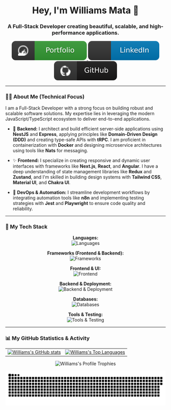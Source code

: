 <h1 align="center">Hey, I'm Williams Mata 👋</h1>
<h3 align="center">A Full-Stack Developer creating beautiful, scalable, and high-performance applications.</h3>

<p align="center">
  <a href="https://williamsmata.com" target="_blank" rel="noopener noreferrer">
    <img src="https://raw.githubusercontent.com/WilliamsMata/WilliamsMata/main/assets/portfolio-button-animated.svg" alt="portfolio badge"/>
  </a>
  <a href="https://linkedin.com/in/williams-mata" target="_blank" rel="noopener noreferrer">
    <img src="https://raw.githubusercontent.com/WilliamsMata/WilliamsMata/main/assets/linkedin-button.svg" alt="linkedin badge"/>
  </a>
  <a href="https://github.com/WilliamsMata" target="_blank" rel="noopener noreferrer">
    <img src="https://raw.githubusercontent.com/WilliamsMata/WilliamsMata/main/assets/github-button.svg" alt="github badge"/>
  </a>
</p>

---

### 👨‍💻 About Me (Technical Focus)

I am a Full-Stack Developer with a strong focus on building robust and scalable software solutions. My expertise lies in leveraging the modern JavaScript/TypeScript ecosystem to deliver end-to-end applications.

- 🔩 **Backend:** I architect and build efficient server-side applications using **NestJS** and **Express**, applying principles like **Domain-Driven Design (DDD)** and creating type-safe APIs with **tRPC**. I am proficient in containerization with **Docker** and designing microservice architectures using tools like **Nats** for messaging.

- ✨ **Frontend:** I specialize in creating responsive and dynamic user interfaces with frameworks like **Next.js**, **React**, and **Angular**. I have a deep understanding of state management libraries like **Redux** and **Zustand**, and I'm skilled in building design systems with **Tailwind CSS**, **Material UI**, and **Chakra UI**.

- 🔄 **DevOps & Automation:** I streamline development workflows by integrating automation tools like **n8n** and implementing testing strategies with **Jest** and **Playwright** to ensure code quality and reliability.

---

### 🚀 My Tech Stack

<p align="center">
  <strong>Languages:</strong><br>
  <img src="https://skillicons.dev/icons?i=ts,js,html,css" alt="Languages" />
</p>

<p align="center">
  <strong>Frameworks (Frontend & Backend):</strong><br>
  <img src="https://skillicons.dev/icons?i=nextjs,react,angular,solidjs,astro,nestjs,express" alt="Frameworks" />
</p>

<p align="center">
  <strong>Frontend & UI:</strong><br>
  <img src="https://skillicons.dev/icons?i=tailwind,mui,redux" alt="Frontend" />
</p>

<p align="center">
  <strong>Backend & Deployment:</strong><br>
  <img src="https://skillicons.dev/icons?i=nodejs,docker,prisma,supabase,firebase,linux,vercel" alt="Backend & Deployment" />
</p>

<p align="center">
  <strong>Databases:</strong><br>
  <img src="https://skillicons.dev/icons?i=postgres,mysql,sqlite,mongodb,redis" alt="Databases" />
</p>

<p align="center">
  <strong>Tools & Testing:</strong><br>
  <img src="https://skillicons.dev/icons?i=git,github,vscode,jest,figma" alt="Tools & Testing" />
</p>

---

### 📊 My GitHub Statistics & Activity

<p align="center">
  <table align="center" border="0">
    <tr>
      <td align="center">
        <a href="https://github.com/anuraghazra/github-readme-stats">
          <img alt="Williams's GitHub stats" src="https://github-readme-stats.vercel.app/api?username=williamsmata&show_icons=true&theme=dracula&rank_icon=github" height="170px"/>
        </a>
      </td>
      <td align="center">
        <a href="https://github.com/anuraghazra/github-readme-stats">
          <img alt="Williams's Top Languages" src="https://github-readme-stats.vercel.app/api/top-langs/?username=williamsmata&layout=compact&theme=dracula" height="170px"/>
        </a>
      </td>
    </tr>
  </table>
</p>
<p align="center">
  <img alt="Williams's Profile Trophies" src="https://github-profile-trophy.vercel.app?username=williamsmata&theme=dracula&no-bg=true&no-frame=true&column=5&row=1&margin-w=8&margin-h=8" height="150px"/>
</p>
<picture>
  <source media="(prefers-color-scheme: dark)" srcset="https://raw.githubusercontent.com/WilliamsMata/WilliamsMata/main/dist/github-contribution-grid-snake-dark.svg">
  <source media="(prefers-color-scheme: light)" srcset="https://raw.githubusercontent.com/WilliamsMata/WilliamsMata/main/dist/github-contribution-grid-snake.svg">
  <img alt="github contribution grid snake animation" src="https://raw.githubusercontent.com/WilliamsMata/WilliamsMata/main/dist/github-contribution-grid-snake.svg">
</picture>
